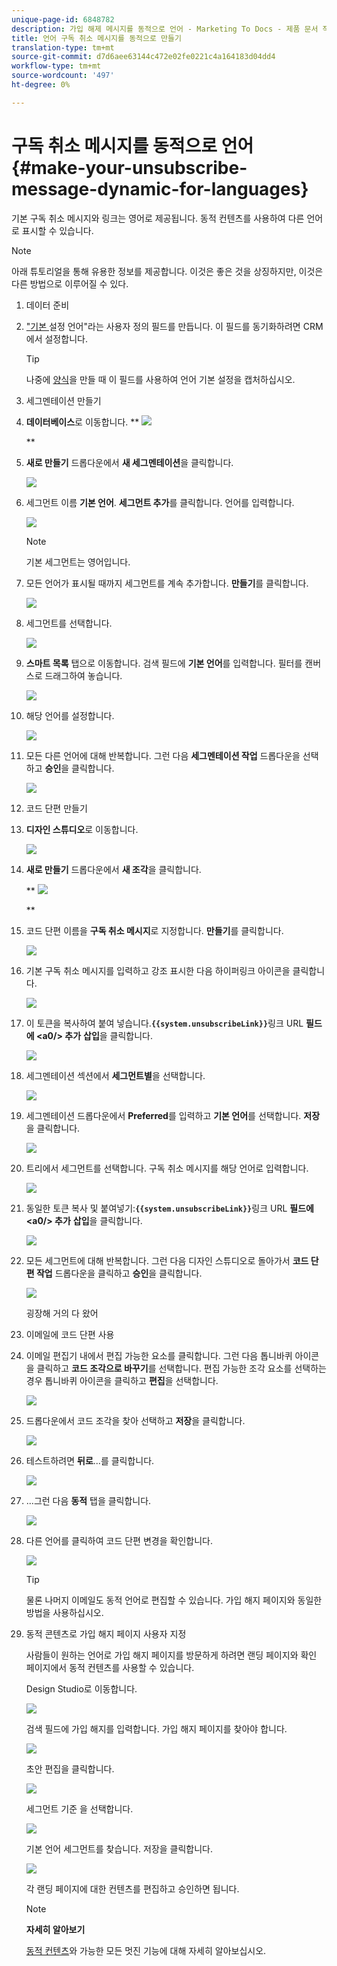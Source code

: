 ```yaml
---
unique-page-id: 6848782
description: 가입 해제 메시지를 동적으로 언어 - Marketing To Docs - 제품 문서 작성
title: 언어 구독 취소 메시지를 동적으로 만들기
translation-type: tm+mt
source-git-commit: d7d6aee63144c472e02fe0221c4a164183d04dd4
workflow-type: tm+mt
source-wordcount: '497'
ht-degree: 0%

---
```



# 구독 취소 메시지를 동적으로 언어 {#make-your-unsubscribe-message-dynamic-for-languages}

기본 구독 취소 메시지와 링크는 영어로 제공됩니다. 동적 컨텐츠를 사용하여 다른 언어로 표시할 수 있습니다.

>[!NOTE]
>
>아래 튜토리얼을 통해 유용한 정보를 제공합니다. 이것은 좋은 것을 상징하지만, 이것은 다른 방법으로 이루어질 수 있다.

1. 데이터 준비
1. [&quot;기본 ](../../../../product-docs/administration/field-management/create-a-custom-field-in-marketo.md)설정 언어&quot;라는 사용자 정의 필드를 만듭니다. 이 필드를 동기화하려면 CRM에서 설정합니다.

   >[!TIP]
   >
   >나중에 [양식](../../../../product-docs/demand-generation/forms/creating-a-form/create-a-form.md)을 만들 때 이 필드를 사용하여 언어 기본 설정을 캡처하십시오.

1. 세그멘테이션 만들기
1. **데이터베이스**로 이동합니다.
** ![](assets/db.png)

   **

1. **새로 만들기** 드롭다운에서 **새 세그멘테이션**&#x200B;을 클릭합니다.

   ![](assets/two.png)

1. 세그먼트 이름 **기본 언어**. **세그먼트 추가**&#x200B;를 클릭합니다. 언어를 입력합니다.

   ![](assets/image2015-3-9-8-3a33-3a44.png)

   >[!NOTE]
   >
   >기본 세그먼트는 영어입니다.

1. 모든 언어가 표시될 때까지 세그먼트를 계속 추가합니다. **만들기**&#x200B;를 클릭합니다.

   ![](assets/image2015-3-9-8-3a38-3a5.png)

1. 세그먼트를 선택합니다.

   ![](assets/image2015-3-9-8-3a38-3a17.png)

1. **스마트 목록** 탭으로 이동합니다. 검색 필드에 **기본 언어**&#x200B;를 입력합니다. 필터를 캔버스로 드래그하여 놓습니다.

   ![](assets/six.png)

1. 해당 언어를 설정합니다.

   ![](assets/seven.png)

1. 모든 다른 언어에 대해 반복합니다. 그런 다음 **세그멘테이션 작업** 드롭다운을 선택하고 **승인**&#x200B;을 클릭합니다.

   ![](assets/image2015-3-9-8-3a39-3a36.png)

1. 코드 단편 만들기
1. **디자인 스튜디오**&#x200B;로 이동합니다.

   ![](assets/ds.png)

1. **새로 만들기** 드롭다운에서 **새 조각**&#x200B;을 클릭합니다.

   ** ![](assets/ten.png)

   **

1. 코드 단편 이름을 **구독 취소 메시지**&#x200B;로 지정합니다. **만들기**&#x200B;를 클릭합니다.

   ![](assets/image2015-3-9-8-3a40-3a54.png)

1. 기본 구독 취소 메시지를 입력하고 강조 표시한 다음 하이퍼링크 아이콘을 클릭합니다.

   ![](assets/image2015-3-9-8-3a41-3a47.png)

1. 이 토큰을 복사하여 붙여 넣습니다.**`{{system.unsubscribeLink}}`**&#x200B;링크 URL **필드에 &lt;a0/> 추가** **삽입**&#x200B;을 클릭합니다.

   ![](assets/image2015-3-9-8-3a43-3a17.png)

1. 세그멘테이션 섹션에서 **세그먼트별**&#x200B;을 선택합니다.

   ![](assets/image2015-3-9-8-3a44-3a16.png)

1. 세그멘테이션 드롭다운에서 **Preferred**&#x200B;를 입력하고 **기본 언어**&#x200B;를 선택합니다. **저장**&#x200B;을 클릭합니다.

   ![](assets/image2015-3-9-8-3a44-3a32.png)

1. 트리에서 세그먼트를 선택합니다. 구독 취소 메시지를 해당 언어로 입력합니다.

   ![](assets/image2015-3-9-8-3a45-3a43.png)

1. 동일한 토큰 복사 및 붙여넣기:**`{{system.unsubscribeLink}}`**&#x200B;링크 URL **필드에 &lt;a0/> 추가** **삽입**&#x200B;을 클릭합니다.

   ![](assets/image2015-3-9-8-3a47-3a4.png)

1. 모든 세그먼트에 대해 반복합니다. 그런 다음 디자인 스튜디오로 돌아가서 **코드 단편 작업** 드롭다운을 클릭하고 **승인**&#x200B;을 클릭합니다.

   ![](assets/image2015-3-9-8-3a47-3a34.png)

   굉장해 거의 다 왔어

1. 이메일에 코드 단편 사용
1. 이메일 편집기 내에서 편집 가능한 요소를 클릭합니다. 그런 다음 톱니바퀴 아이콘을 클릭하고 **코드 조각으로 바꾸기**&#x200B;를 선택합니다. 편집 가능한 조각 요소를 선택하는 경우 톱니바퀴 아이콘을 클릭하고 **편집**&#x200B;을 선택합니다.

   ![](assets/4.1.png)

1. 드롭다운에서 코드 조각을 찾아 선택하고 **저장**&#x200B;을 클릭합니다.

   ![](assets/image2015-3-9-8-3a50-3a16.png)

1. 테스트하려면 **뒤로**...를 클릭합니다.

   ![](assets/4.3.png)

1. ...그런 다음 **동적** 탭을 클릭합니다.

   ![](assets/4.4.png)

1. 다른 언어를 클릭하여 코드 단편 변경을 확인합니다.

   ![](assets/4.5.png)

   >[!TIP]
   >
   >물론 나머지 이메일도 동적 언어로 편집할 수 있습니다. 가입 해지 페이지와 동일한 방법을 사용하십시오.

1. 동적 콘텐츠로 가입 해지 페이지 사용자 지정

   사람들이 원하는 언어로 가입 해지 페이지를 방문하게 하려면 랜딩 페이지와 확인 페이지에서 동적 컨텐츠를 사용할 수 있습니다.

   Design Studio로 이동합니다.

   ![](assets/ds.png)

   검색 필드에 가입 해지를 입력합니다. 가입 해지 페이지를 찾아야 합니다.

   ![](assets/image2015-3-9-8-3a51-3a53.png)

   초안 편집을 클릭합니다.

   ![](assets/image2015-3-9-8-3a52-3a23.png)

   세그먼트 기준 을 선택합니다.

   ![](assets/image2015-3-9-8-3a52-3a57.png)

   기본 언어 세그먼트를 찾습니다. 저장을 클릭합니다.

   ![](assets/image2015-3-9-8-3a53-3a54.png)

   각 랜딩 페이지에 대한 컨텐츠를 편집하고 승인하면 됩니다.

   >[!NOTE]
   >
   >**자세히 알아보기**
   >
   >
   >[동적 컨텐츠](../../../../product-docs/personalization/segmentation-and-snippets/segmentation/understanding-dynamic-content.md)와 가능한 모든 멋진 기능에 대해 자세히 알아보십시오.

